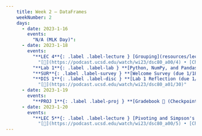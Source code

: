 ```yaml
---
    title: Week 2 – DataFrames
    weekNumber: 2
    days:
      - date: 2023-1-16
        events:
          "N/A (MLK Day)":
      - date: 2023-1-18
        events:
          "**LEC 4**{: .label .label-lecture } [Grouping](resources/lectures/lec04/lec04.html)":
            "[🎥](https://podcast.ucsd.edu/watch/wi23/dsc80_a00/4) • [Ch. 5.1](https://notes.dsc80.com/content/05/introduction.html)"
          "**Lab 1**{: .label .label-lab } **[Python, NumPy, and Pandas (due 1/18 at 4PM, no slip days)](https://github.com/dsc-courses/dsc80-2023-wi/blob/master/labs/01-intro/lab.ipynb)**":
          "**SUR**{: .label .label-survey } **[Welcome Survey (due 1/18)](https://docs.google.com/forms/d/e/1FAIpQLSe0_yIwytkjirqN26bMonQ3wQTzX7itZXd8KBeglaUeAZtIhA/viewform)**":
          "**DIS 1**{: .label .label-disc } **[Lab 1 Reflection (due 1/21)](https://www.gradescope.com/courses/478969/assignments/2574220)**":
            "[🎥](https://podcast.ucsd.edu/watch/wi23/dsc80_a01/30)"
      - date: 2023-1-19
        events:
          "**PROJ 1**{: .label .label-proj } **[Gradebook 💯 (Checkpoint due 1/19)](https://github.com/dsc-courses/dsc80-2023-wi/blob/master/projects/01-gradebook/project.ipynb)**":
      - date: 2023-1-20
        events:
          "**LEC 5**{: .label .label-lecture } [Pivoting and Simpson's Paradox](resources/lectures/lec05/lec05.html)":
            "[🎥](https://podcast.ucsd.edu/watch/wi23/dsc80_a00/5) • [Ch. 5.2](https://notes.dsc80.com/content/05/understanding-aggregations.html)"      
---
```

